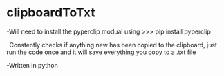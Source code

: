 # clipboardToTxt
-Will need to install the pyperclip modual using >>> pip install pyperclip

-Constently checks if anything new has been copied to the clipboard, just run the code once and it will save everything you copy to a .txt file

-Written in python


